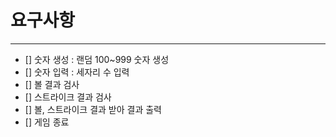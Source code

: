 # 요구사항

---

- [] 숫자 생성 : 랜덤 100~999 숫자 생성
- [] 숫자 입력 : 세자리 수 입력
- [] 볼 결과 검사
- [] 스트라이크 결과 검사
- [] 볼, 스트라이크 결과 받아 결과 출력
- [] 게임 종료

